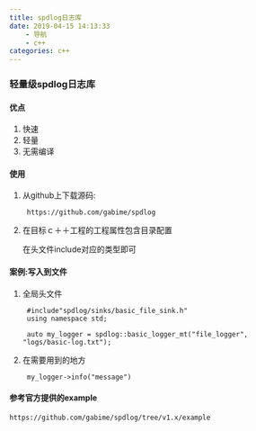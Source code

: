 ```yaml
---
title: spdlog日志库
date: 2019-04-15 14:13:33
	- 导航
    - c++
categories: c++
---
```




### 轻量级spdlog日志库

#### 优点

1. 快速
2. 轻量
3. 无需编译

#### 使用

1. 从github上下载源码:

		https://github.com/gabime/spdlog

2. 在目标ｃ＋＋工程的工程属性包含目录配置

	在头文件include对应的类型即可

#### 案例:写入到文件

1. 全局头文件

		#include"spdlog/sinks/basic_file_sink.h"
		using namespace std;
		
		auto my_logger = spdlog::basic_logger_mt("file_logger", "logs/basic-log.txt");

2. 在需要用到的地方

		my_logger->info("message")

#### 参考官方提供的example

	https://github.com/gabime/spdlog/tree/v1.x/example